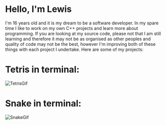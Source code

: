 # Hello, I'm Lewis
I'm 16 years old and it is my dream to be a software developer. In my spare time I like to work on my own C++ projects and learn more about programming. If you are looking at my source code, please not that I am still learning and therefore it may not be as organised as other peoples and quality of code may not be the best, however I'm improving both of these things with each project I undertake. Here are some of my projects:

# Tetris in terminal:

![TetrisGif](https://github.com/user-attachments/assets/6521093a-1f39-407d-aebf-71b620ed09be)


# Snake in terminal:

![SnakeGif](https://github.com/user-attachments/assets/62d29a6f-786c-4d73-bba5-96bce34321a6)

